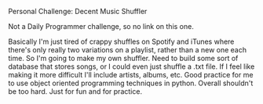 Personal Challenge: Decent Music Shuffler

Not a Daily Programmer challenge, so no link on this one.

Basically I'm just tired of crappy shuffles on Spotify and iTunes
where there's only really two variations on a playlist, 
rather than a new one each time.
So I'm going to make my own shuffler. Need to build some sort of database
that stores songs, or I could even just shuffle a .txt file.
If I feel like making it more difficult I'll include artists,
albums, etc. Good practice for me to use object oriented programming techniques
in python. Overall shouldn't be too hard. Just for fun and for practice.
